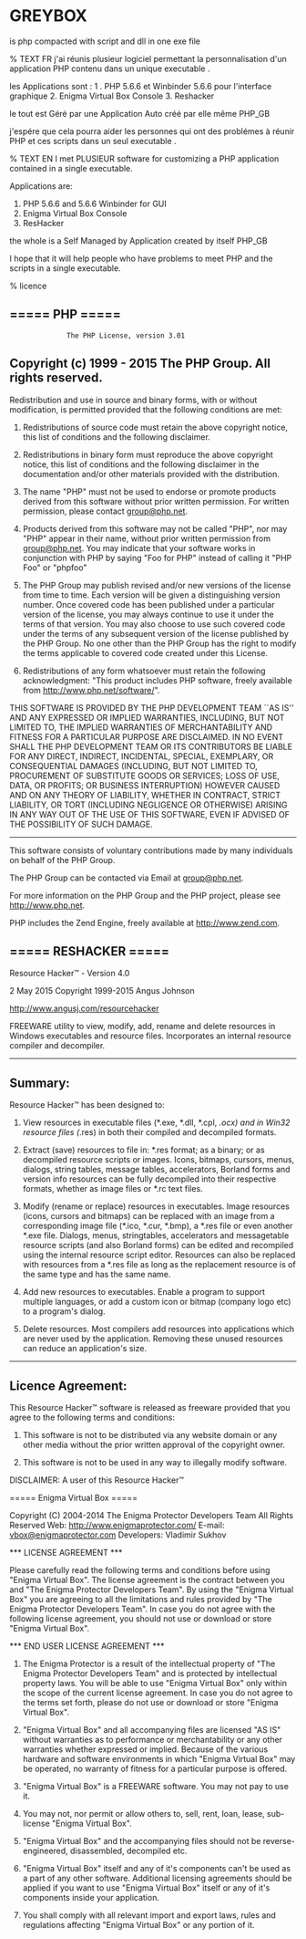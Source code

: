 # GREYBOX
is php compacted with script and dll in one exe file

% TEXT FR
j'ai réunis plusieur logiciel permettant la personnalisation d'un application PHP contenu dans un unique executable .

les Applications sont :
1 . PHP 5.6.6 et Winbinder 5.6.6 pour l'interface graphique
2. Enigma Virtual Box Console 
3. Reshacker 

le tout est Géré par une Application Auto créé par elle même PHP_GB 

j'espére que cela pourra aider les personnes qui ont des problémes à réunir 
PHP et ces scripts dans un seul executable .

% TEXT EN
I met PLUSIEUR software for customizing a PHP application contained in a single executable.

Applications are:
1. PHP 5.6.6 and 5.6.6 Winbinder for GUI
2. Enigma Virtual Box Console
3. ResHacker

the whole is a Self Managed by Application created by itself PHP_GB

I hope that it will help people who have problems to meet
PHP and the scripts in a single executable.

% licence 

 =====  PHP  =====
-------------------------------------------------------------------- 
                  The PHP License, version 3.01
Copyright (c) 1999 - 2015 The PHP Group. All rights reserved.
-------------------------------------------------------------------- 

Redistribution and use in source and binary forms, with or without
modification, is permitted provided that the following conditions
are met:

  1. Redistributions of source code must retain the above copyright
     notice, this list of conditions and the following disclaimer.
 
  2. Redistributions in binary form must reproduce the above copyright
     notice, this list of conditions and the following disclaimer in
     the documentation and/or other materials provided with the
     distribution.
 
  3. The name "PHP" must not be used to endorse or promote products
     derived from this software without prior written permission. For
     written permission, please contact group@php.net.
  
  4. Products derived from this software may not be called "PHP", nor
     may "PHP" appear in their name, without prior written permission
     from group@php.net.  You may indicate that your software works in
     conjunction with PHP by saying "Foo for PHP" instead of calling
     it "PHP Foo" or "phpfoo"
 
  5. The PHP Group may publish revised and/or new versions of the
     license from time to time. Each version will be given a
     distinguishing version number.
     Once covered code has been published under a particular version
     of the license, you may always continue to use it under the terms
     of that version. You may also choose to use such covered code
     under the terms of any subsequent version of the license
     published by the PHP Group. No one other than the PHP Group has
     the right to modify the terms applicable to covered code created
     under this License.

  6. Redistributions of any form whatsoever must retain the following
     acknowledgment:
     "This product includes PHP software, freely available from
     <http://www.php.net/software/>".

THIS SOFTWARE IS PROVIDED BY THE PHP DEVELOPMENT TEAM ``AS IS'' AND 
ANY EXPRESSED OR IMPLIED WARRANTIES, INCLUDING, BUT NOT LIMITED TO,
THE IMPLIED WARRANTIES OF MERCHANTABILITY AND FITNESS FOR A 
PARTICULAR PURPOSE ARE DISCLAIMED.  IN NO EVENT SHALL THE PHP
DEVELOPMENT TEAM OR ITS CONTRIBUTORS BE LIABLE FOR ANY DIRECT, 
INDIRECT, INCIDENTAL, SPECIAL, EXEMPLARY, OR CONSEQUENTIAL DAMAGES 
(INCLUDING, BUT NOT LIMITED TO, PROCUREMENT OF SUBSTITUTE GOODS OR 
SERVICES; LOSS OF USE, DATA, OR PROFITS; OR BUSINESS INTERRUPTION)
HOWEVER CAUSED AND ON ANY THEORY OF LIABILITY, WHETHER IN CONTRACT,
STRICT LIABILITY, OR TORT (INCLUDING NEGLIGENCE OR OTHERWISE)
ARISING IN ANY WAY OUT OF THE USE OF THIS SOFTWARE, EVEN IF ADVISED
OF THE POSSIBILITY OF SUCH DAMAGE.

-------------------------------------------------------------------- 

This software consists of voluntary contributions made by many
individuals on behalf of the PHP Group.

The PHP Group can be contacted via Email at group@php.net.

For more information on the PHP Group and the PHP project, 
please see <http://www.php.net>.

PHP includes the Zend Engine, freely available at
<http://www.zend.com>.


 =====  RESHACKER =====
----------------------------------------------

Resource Hacker™ - Version 4.0

2 May 2015
Copyright 1999-2015 Angus Johnson

http://www.angusj.com/resourcehacker

FREEWARE utility to view, modify, add, rename 
and delete resources in Windows executables and
resource files. Incorporates an internal 
resource compiler and decompiler. 

----------------------------------------------
Summary:
----------------------------------------------

Resource Hacker™ has been designed to:

1. View resources in executable files 
(*.exe, *.dll, *.cpl, *.ocx) and in Win32 
resource files (*.res) in both their compiled 
and decompiled formats.

2. Extract (save) resources to file in: 
*.res format; as a binary; or as decompiled 
resource scripts or images. 
Icons, bitmaps, cursors, menus, dialogs, 
string tables, message tables, accelerators, 
Borland forms and version info resources can 
be fully decompiled into their respective 
formats, whether as image files or  *.rc text 
files.

3. Modify (rename or replace) resources in 
executables. Image resources (icons, cursors 
and bitmaps) can be replaced with an image from 
a corresponding image file (*.ico, *.cur, *.bmp), 
a *.res file or even another *.exe file. 
Dialogs, menus, stringtables, accelerators and 
messagetable resource scripts (and also Borland 
forms) can be edited and recompiled using the 
internal resource script editor.
Resources can also be replaced with resources 
from a *.res file as long as the replacement 
resource is of the same type and has the same 
name.

4. Add new resources to executables.
Enable a program to support multiple languages, 
or add a custom icon or bitmap (company logo 
etc) to a program's dialog.

5. Delete resources. 
Most compilers add resources into applications 
which are never used by the application. 
Removing these unused resources can reduce an 
application's size.

----------------------------------------------
Licence Agreement:
----------------------------------------------

This Resource Hacker™ software is released as 
freeware provided that you agree to the 
following terms and conditions: 

  1. This software is not to be distributed via 
  any website domain or any other media without 
  the prior written approval of the copyright owner. 

  2. This software is not to be used in any way to 
  illegally modify software. 

DISCLAIMER: A user of this Resource Hacker™ 



 =====  Enigma Virtual Box =====
 
Copyright (C) 2004-2014 The Enigma Protector Developers Team
All Rights Reserved
Web:		http://www.enigmaprotector.com/
E-mail:		vbox@enigmaprotector.com
Developers:	Vladimir Sukhov

*** LICENSE AGREEMENT ***

Please carefully read the following terms and conditions before using "Enigma Virtual Box". The license agreement is the contract between you and "The Enigma Protector Developers Team". By using the "Enigma Virtual Box" you are agreeing to all the limitations and rules provided by "The Enigma Protector Developers Team". In case you do not agree with the following license agreement, you should not use or download or store "Enigma Virtual Box".

*** END USER LICENSE AGREEMENT ***

1. The Enigma Protector is a result of the intellectual property of "The Enigma Protector Developers Team" and is protected by intellectual property laws. You will be able to use "Enigma Virtual Box" only within the scope of the current license agreement. In case you do not agree to the terms set forth, please do not use or download or store "Enigma Virtual Box".

2. "Enigma Virtual Box" and all accompanying files are licensed "AS IS" without warranties as to performance or merchantability or any other warranties whether expressed or implied. Because of the various hardware and software environments in which "Enigma Virtual Box" may be operated, no warranty of fitness for a particular purpose is offered.

3. "Enigma Virtual Box" is a FREEWARE software. You may not pay to use it.

4. You may not, nor permit or allow others to, sell, rent, loan, lease, sub-license "Enigma Virtual Box".

5. "Enigma Virtual Box" and the accompanying files should not be reverse-engineered, disassembled, decompiled etc.

6. "Enigma Virtual Box" itself and any of it's components can't be used as a part of any other software. Additional licensing agreements should be applied if you want to use "Enigma Virtual Box" itself or any of it's components inside your application.

7. You shall comply with all relevant import and export laws, rules and regulations affecting "Enigma Virtual Box" or any portion of it.
